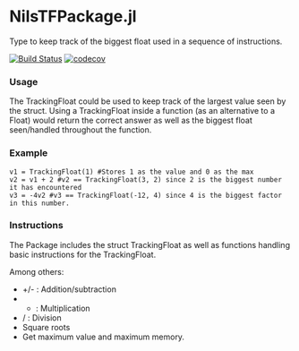 # NilsTFPackage.jl

Type to keep track of the biggest float used in a sequence of instructions.

[![Build Status](https://travis-ci.org/RykteT/NilsTFPackage.jl.svg?branch=master)](https://travis-ci.org/RykteT/NilsTFPackage.jl)
[![codecov](https://codecov.io/gh/RykteT/NilsTFPackage.jl/branch/master/graph/badge.svg)](https://codecov.io/gh/RykteT/NilsTFPackage.jl)

### Usage
The TrackingFloat could be used to keep track of the largest value seen by the
struct. Using a TrackingFloat inside a function (as an alternative to a
Float) would return the correct answer as well as the biggest float seen/handled
throughout the function.

### Example

    v1 = TrackingFloat(1) #Stores 1 as the value and 0 as the max
    v2 = v1 + 2 #v2 == TrackingFloat(3, 2) since 2 is the biggest number it has encountered
    v3 = -4v2 #v3 == TrackingFloat(-12, 4) since 4 is the biggest factor in this number.

### Instructions
The Package includes the struct TrackingFloat as well as functions handling
basic instructions for the TrackingFloat.  
  
Among others:
* +/- : Addition/subtraction
* * : Multiplication
* / : Division
* Square roots
* Get maximum value and maximum memory.

